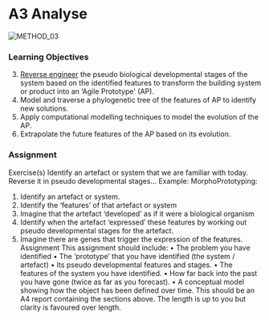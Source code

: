 # A3 Analyse
![METHOD_03](https://github.com/timmcginley/Agile-Prototyping/assets/1415855/ed16a76b-d6c3-4697-9a1e-f1fdd5cb361d)


### Learning Objectives
3. [Reverse engineer](/41934/Concepts/ReverseEngineer) the pseudo biological developmental stages of the system based on the identified features to transform the building system or product into an ‘Agile Prototype' (AP).
5. Model and traverse a phylogenetic tree of the features of AP to identify new solutions.
6. Apply computational modelling techniques to model the evolution of the AP.
7. Extrapolate the future features of the AP based on its evolution.


### Assignment
Exercise(s)
Identify an artefact or system that we are familiar with today. Reverse it in pseudo developmental stages…
Example: 
MorphoPrototyping:
1.	Identify an artefact or system.
2.	Identify the ‘features’ of that artefact or system
3.	Imagine that the artefact ‘developed’ as if it were a biological organism
4.	Identify when the artefact ‘expressed’ these features by working out pseudo developmental stages for the artefact.
5.	Imagine there are genes that trigger the expression of the features.
Assignment
This assignment should include:
•	The problem you have identified
•	The ‘prototype’ that you have identified (the system / artefact)
•	Its pseudo developmental features and stages.
•	The features of the system you have identified.
•	How far back into the past you have gone (twice as far as you forecast).
•	A conceptual model showing how the object has been defined over time.
This should be an A4 report containing the sections above. The length is up to you but clarity is favoured over length.
